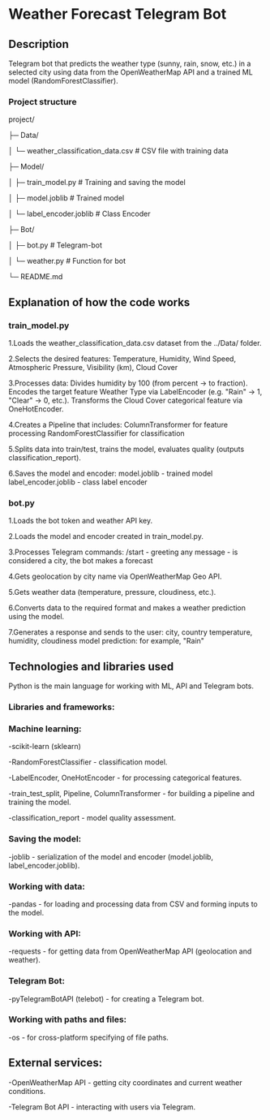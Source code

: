 <h1>Weather Forecast Telegram Bot</h1>

<h2>Description</h2>
Telegram bot that predicts the weather type (sunny, rain, snow, etc.) in a selected city using data from the OpenWeatherMap API and a trained ML model (RandomForestClassifier).

<h3>Project structure</h3>

project/

├─ Data/

│   └─ weather_classification_data.csv      # CSV file with training data

├─ Model/

│   ├─ train_model.py                       # Training and saving the model

│   ├─ model.joblib                         # Trained model

│   └─ label_encoder.joblib                 # Class Encoder

├─ Bot/

│   ├─ bot.py                           # Telegram-bot

│   └─ weather.py                       # Function for bot

└─ README.md

<h2>Explanation of how the code works</h2>
<h3>train_model.py</h3>

1.Loads the weather_classification_data.csv dataset from the ../Data/ folder.

2.Selects the desired features:
Temperature, Humidity, Wind Speed, Atmospheric Pressure, Visibility (km), Cloud Cover

3.Processes data:
Divides humidity by 100 (from percent → to fraction).
Encodes the target feature Weather Type via LabelEncoder (e.g. "Rain" → 1, "Clear" → 0, etc.).
Transforms the Cloud Cover categorical feature via OneHotEncoder.

4.Creates a Pipeline that includes:
ColumnTransformer for feature processing
RandomForestClassifier for classification

5.Splits data into train/test, trains the model, evaluates quality (outputs classification_report).

6.Saves the model and encoder:
model.joblib - trained model
label_encoder.joblib - class label encoder

<h3>bot.py</h3>
1.Loads the bot token and weather API key.

2.Loads the model and encoder created in train_model.py.

3.Processes Telegram commands:
/start - greeting
any message - is considered a city, the bot makes a forecast

4.Gets geolocation by city name via OpenWeatherMap Geo API.

5.Gets weather data (temperature, pressure, cloudiness, etc.).

6.Converts data to the required format and makes a weather prediction using the model.

7.Generates a response and sends to the user:
city, country
temperature, humidity, cloudiness
model prediction: for example, "Rain"

<h2>Technologies and libraries used</h2>

Python is the main language for working with ML, API and Telegram bots.

<h3>Libraries and frameworks:</h3>

<h3>Machine learning:</h3>

 -scikit-learn (sklearn)

 -RandomForestClassifier - classification model.

 -LabelEncoder, OneHotEncoder - for processing categorical features.

 -train_test_split, Pipeline, ColumnTransformer - for building a pipeline and training the model.

 -classification_report - model quality assessment.
 
<h3>Saving the model:</h3>
 -joblib - serialization of the model and encoder (model.joblib, label_encoder.joblib).

<h3>Working with data:</h3>

 -pandas - for loading and processing data from CSV and forming inputs to the model.

<h3>Working with API:</h3>

 -requests - for getting data from OpenWeatherMap API (geolocation and weather).

<h3>Telegram Bot:</h3>

 -pyTelegramBotAPI (telebot) - for creating a Telegram bot.

<h3>Working with paths and files:</h3>

 -os - for cross-platform specifying of file paths.

<h2>External services:</h2>

 -OpenWeatherMap API - getting city coordinates and current weather conditions.

 -Telegram Bot API - interacting with users via Telegram.






































